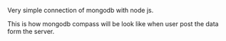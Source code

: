 Very simple connection of mongodb with node js.

This is how mongodb compass will be look like when user post the data form the server.

